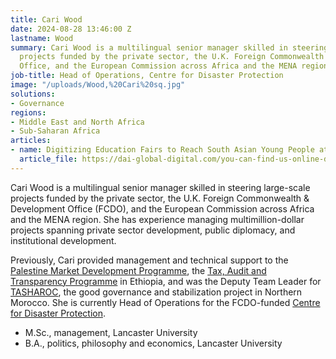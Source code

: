 ```yaml
---
title: Cari Wood
date: 2024-08-28 13:46:00 Z
lastname: Wood
summary: Cari Wood is a multilingual senior manager skilled in steering large-scale
  projects funded by the private sector, the U.K. Foreign Commonwealth and Development
  Office, and the European Commission across Africa and the MENA region.
job-title: Head of Operations, Centre for Disaster Protection
image: "/uploads/Wood,%20Cari%20sq.jpg"
solutions:
- Governance
regions:
- Middle East and North Africa
- Sub-Saharan Africa
articles:
- name: Digitizing Education Fairs to Reach South Asian Young People at Scale
  article_file: https://dai-global-digital.com/you-can-find-us-online-digitizing-education-fairs-to-reach-south-asian-youth-at-scale.html
---
```


Cari Wood is a multilingual senior manager skilled in steering large-scale projects funded by the private sector, the U.K. Foreign Commonwealth & Development Office (FCDO), and the European Commission across Africa and the MENA region. She has experience managing multimillion-dollar projects spanning private sector development, public diplomacy, and institutional development. 

Previously, Cari provided management and technical support to the [Palestine Market Development Programme](https://www.dai.com/our-work/projects/palestinian-market-development-programme-pmdp), the [Tax, Audit and Transparency Programme](https://www.dai.com/our-work/projects/ethiopia-tax-audit-and-transparency-programme-taut) in Ethiopia, and was the Deputy Team Leader for [TASHAROC](https://www.dai.com/our-work/projects/morocco-tasharoc), the good governance and stabilization project in Northern Morocco. She is currently Head of Operations for the FCDO-funded [Centre for Disaster Protection](https://www.dai.com/our-work/projects/worldwide-centre-for-disaster-protection).

* M.Sc., management, Lancaster University
* B.A., politics, philosophy and economics, Lancaster University

 